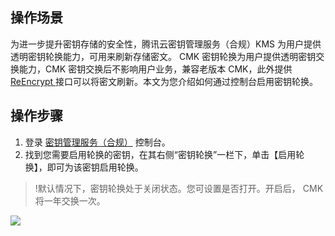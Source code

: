 ## 操作场景

为进一步提升密钥存储的安全性，腾讯云密钥管理服务（合规）KMS 为用户提供透明密钥轮换能力，可用来刷新存储密文。
CMK 密钥轮换为用户提供透明密钥交换能力，CMK 密钥交换后不影响用户业务，兼容老版本 CMK，此外提供 [ReEncrypt ](https://cloud.tencent.com/document/product/573/34414)接口可以将密文刷新。本文为您介绍如何通过控制台启用密钥轮换。





## 操作步骤

1. 登录 [密钥管理服务（合规）](https://console.cloud.tencent.com/kms2) 控制台。
2. 找到您需要启用轮换的密钥，在其右侧“密钥轮换”一栏下，单击【启用轮换】，即可为该密钥启用轮换。
>!默认情况下，密钥轮换处于关闭状态。您可设置是否打开。开启后， CMK 将一年交换一次。
>
![](https://main.qcloudimg.com/raw/8a5cb74ec67cf6fca540c86a3e62300c.jpg)

